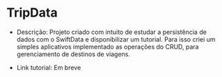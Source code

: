 # TripData
* Descrição: 
Projeto criado com intuito de estudar a persistência de dados com o SwiftData e disponibilizar um tutorial. Para isso criei um simples aplicativos implementado as operações do CRUD, para gerenciamento de destinos de viagens.

* Link tutorial: Em breve
